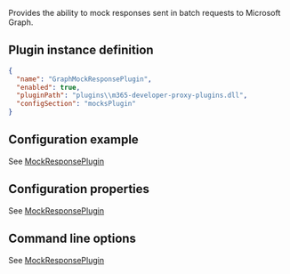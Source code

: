 Provides the ability to mock responses sent in batch requests to Microsoft Graph.

## Plugin instance definition

```json
{
  "name": "GraphMockResponsePlugin",
  "enabled": true,
  "pluginPath": "plugins\\m365-developer-proxy-plugins.dll",
  "configSection": "mocksPlugin"
}
```

## Configuration example

See [MockResponsePlugin](./MockResponsePlugin)

## Configuration properties

See [MockResponsePlugin](./MockResponsePlugin)

## Command line options

See [MockResponsePlugin](./MockResponsePlugin)
